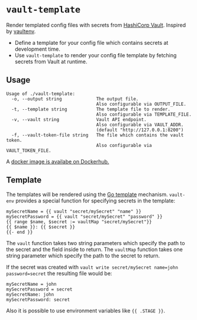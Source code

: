 # `vault-template`

Render templated config files with secrets from [HashiCorp Vault](https://www.vaultproject.io/). Inspired by [vaultenv](https://github.com/channable/vaultenv).

* Define a template for your config file which contains secrets at development time.
* Use `vault-template` to render your config file template by fetching secrets from Vault at runtime.

## Usage

```text
Usage of ./vault-template:
  -o, --output string             The output file.
                                  Also configurable via OUTPUT_FILE.
  -t, --template string           The template file to render.
                                  Also configurable via TEMPLATE_FILE.
  -v, --vault string              Vault API endpoint.
                                  Also configurable via VAULT_ADDR.
                                  (default "http://127.0.0.1:8200")
  -f, --vault-token-file string   The file which contains the vault token.
                                  Also configurable via VAULT_TOKEN_FILE.
```

A [docker image is availabe on Dockerhub.](https://hub.docker.com/r/rplan/vault-template)

## Template

The templates will be rendered using the [Go template](https://golang.org/pkg/text/template/) mechanism. `vault-env` provides a special function for specifying secrets in the template:

```gotemplate
mySecretName = {{ vault "secret/mySecret" "name" }}
mySecretPassword = {{ vault "secret/mySecret" "password" }}
{{ range $name, $secret := vaultMap "secret/mySecret"}}
{{ $name }}: {{ $secret }}
{{- end }}
```

The `vault` function takes two string parameters which specify the path to the secret and the field inside to return.
The `vaultMap` function takes one string parameter which specify the path to the secret to return.

If the secret was created with `vault write secret/mySecret name=john password=secret` the resulting file would be:

```text
mySecretName = john
mySecretPassword = secret
mySecretName: john
mySecretPassword: secret
```

Also it is possible to use environment variables like `{{ .STAGE }}`.

